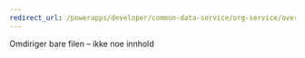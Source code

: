 ```yaml
---
redirect_url: /powerapps/developer/common-data-service/org-service/overview
---
```

Omdiriger bare filen – ikke noe innhold